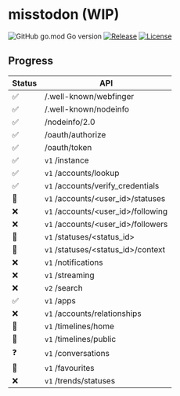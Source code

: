 # misstodon (WIP)

![GitHub go.mod Go version](https://img.shields.io/github/go-mod/go-version/gizmo-ds/misstodon?style=flat-square)
[![Release](https://img.shields.io/github/v/release/gizmo-ds/misstodon.svg?include_prereleases&style=flat-square)](https://github.com/gizmo-ds/misstodon/releases/latest)
[![License](https://img.shields.io/github/license/gizmo-ds/misstodon?style=flat-square)](./LICENSE)

## Progress

| Status             | API                                |
| ------------------ | ---------------------------------- |
| :white_check_mark: | /.well-known/webfinger             |
| :white_check_mark: | /.well-known/nodeinfo              |
| :white_check_mark: | /nodeinfo/2.0                      |
| :white_check_mark: | /oauth/authorize                   |
| :white_check_mark: | /oauth/token                       |
| :white_check_mark: | `v1` /instance                     |
| :white_check_mark: | `v1` /accounts/lookup              |
| :white_check_mark: | `v1` /accounts/verify_credentials  |
| :construction:     | `v1` /accounts/<user_id>/statuses  |
| :x:                | `v1` /accounts/<user_id>/following |
| :x:                | `v1` /accounts/<user_id>/followers |
| :construction:     | `v1` /statuses/<status_id>         |
| :construction:     | `v1` /statuses/<status_id>/context |
| :x:                | `v1` /notifications                |
| :x:                | `v1` /streaming                    |
| :x:                | `v2` /search                       |
| :white_check_mark: | `v1` /apps                         |
| :x:                | `v1` /accounts/relationships       |
| :construction:     | `v1` /timelines/home               |
| :construction:     | `v1` /timelines/public             |
| :question:         | `v1` /conversations                |
| :construction:     | `v1` /favourites                   |
| :x:                | `v1` /trends/statuses              |
